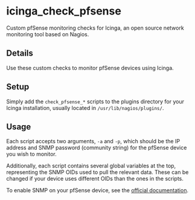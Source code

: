 # icinga_check_pfsense
Custom pfSense monitoring checks for Icinga, an open source network monitoring tool based on Nagios.

## Details
Use these custom checks to monitor pfSense devices using Icinga.

## Setup
Simply add the `check_pfsense_*` scripts to the plugins directory for your Icinga installation, usually located in `/usr/lib/nagios/plugins/`.

## Usage
Each script accepts two arguments, `-a` and `-p`, which should be the IP address and SNMP password (community string) for the pfSense device you wish to monitor.  
  
Additionally, each script contains several global variables at the top, representing the SNMP OIDs used to pull the relevant data. These can be changed if your device uses different OIDs than the ones in the scripts.
  
To enable SNMP on your pfSense device, see the [official documentation](https://docs.netgate.com/pfsense/en/latest/services/snmp.html).
